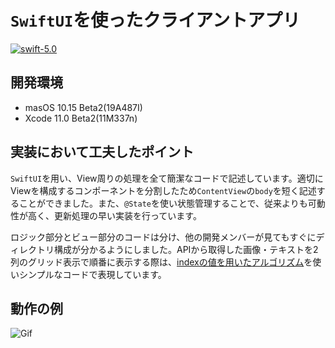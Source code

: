 # `SwiftUI`を使ったクライアントアプリ

[![swift-5.0](https://img.shields.io/badge/swift-5.0-brightgreen.svg)](https://github.com/apple/swift)

## 開発環境
- masOS 10.15 Beta2(19A487I)
- Xcode 11.0 Beta2(11M337n)

## 実装において工夫したポイント

`SwiftUI`を用い、View周りの処理を全て簡潔なコードで記述しています。適切にViewを構成するコンポーネントを分割したため`ContentView`の`body`を短く記述することができました。また、`@State`を使い状態管理することで、従来よりも可動性が高く、更新処理の早い実装を行っています。

ロジック部分とビュー部分のコードは分け、他の開発メンバーが見てもすぐにディレクトリ構成が分かるようにしました。APIから取得した画像・テキストを2列のグリッド表示で順番に表示する際は、[indexの値を用いたアルゴリズム](https://github.com/tomu28/delyClient/wiki/%E5%8F%96%E5%BE%97%E3%81%97%E3%81%9F%E7%94%BB%E5%83%8F%E3%82%92%E9%A0%86%E7%95%AA%E3%81%AB%E8%A1%A8%E7%A4%BA%E3%81%99%E3%82%8B%E9%9A%9B%E3%81%AB%E7%94%A8%E3%81%84%E3%81%9F%E3%82%A2%E3%83%AB%E3%82%B4%E3%83%AA%E3%82%BA%E3%83%A0)を使いシンプルなコードで表現しています。

## 動作の例
![Gif](https://user-images.githubusercontent.com/28621480/60521279-f156f400-9d21-11e9-81bb-13f8052aa234.gif)
